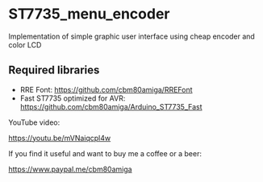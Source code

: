 # ST7735_menu_encoder
Implementation of simple graphic user interface using cheap encoder and color LCD

## Required libraries
* RRE Font: https://github.com/cbm80amiga/RREFont
* Fast ST7735 optimized for AVR: https://github.com/cbm80amiga/Arduino_ST7735_Fast

YouTube video:

https://youtu.be/mVNaiqcpl4w


If you find it useful and want to buy me a coffee or a beer:

https://www.paypal.me/cbm80amiga


